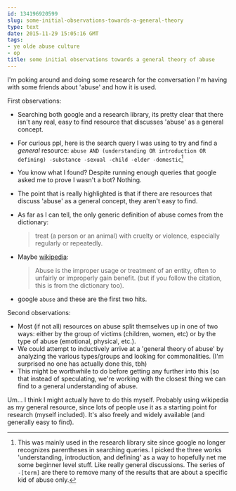 ```yaml
---
id: 134196920599
slug: some-initial-observations-towards-a-general-theory
type: text
date: 2015-11-29 15:05:16 GMT
tags:
- ye olde abuse culture
- op
title: some initial observations towards a general theory of abuse
---
```

I'm poking around and doing some research for the conversation I'm having with some friends about 'abuse' and how it is used.

First observations:

- Searching both google and a research library, its pretty clear that there isn't any real, easy to find resource that discusses 'abuse' as a general concept.
- For curious ppl, here is the search query I was using to try and find a *general* resource:
    `abuse AND (understanding OR introduction OR defining) -substance -sexual -child -elder -domestic`[^1]
- You know what I found? Despite running enough queries that google asked me to prove I wasn't a bot? Nothing.
- The point that is really highlighted is that if there are resources that discuss 'abuse' as a general concept, they aren't easy to find.
- As far as I can tell, the only generic definition of abuse comes from the dictionary:

    > treat (a person or an animal) with cruelty or violence, especially regularly or repeatedly.
- Maybe [wikipedia][1]:

    > Abuse is the improper usage or treatment of an entity, often to unfairly or improperly gain benefit. (but if you follow the citation, this is from the dictionary too).
- google `abuse` and these are the first two hits.

Second observations:

- Most (if not all) resources on abuse split themselves up in one of two ways: either by the group of victims (children, women, etc) or by the type of abuse (emotional, physical, etc.).
- We could attempt to inductively arrive at a 'general theory of abuse' by analyzing the various types/groups and looking for commonalities. (I'm surprised no one has actually done this, tbh)
- This might be worthwhile to do before getting any further into this (so that instead of speculating, we're working with the closest thing we can find to a general understanding of abuse.

Um... I think I might actually have to do this myself. Probably using wikipedia as my general resource, since lots of people use it as a starting point for research (myself included). It's also freely and widely available (and generally easy to find).

[^1]: This was mainly used in the research library site since google no longer recognizes parentheses in searching queries. I picked the three works 'understanding, introduction, and defining' as a way to hopefully net me some beginner level stuff. Like really general discussions. The series of `-[term]` are there to remove many of the results that are about a specific kid of abuse only.

[1]: https://en.wikipedia.org/wiki/Abuse